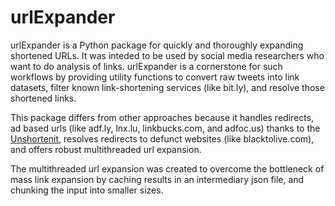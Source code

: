 # urlExpander
urlExpander is a Python package for quickly and thoroughly expanding shortened URLs. It was inteded to be used by social media researchers who want to do analysis of links. urlExpander is a cornerstone for such workflows by providing utility functions to convert raw tweets into link datasets, filter known link-shortening services (like bit.ly), and resolve those shortened links. 

This package differs from other approaches because it handles redirects, ad based urls (like adf.ly, lnx.lu, linkbucks.com, and adfoc.us) thanks to the [Unshortenit](http://unshortenit.readthedocs.io/en/latest/), resolves redirects to defunct websites (like blacktolive.com), and offers robust multithreaded url expansion.

The multithreaded url expansion was created to overcome the bottleneck of mass link expansion by caching results in an intermediary json file, and chunking the input into smaller sizes.